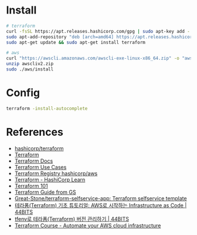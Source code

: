 # Install

```sh
# terraform
curl -fsSL https://apt.releases.hashicorp.com/gpg | sudo apt-key add -
sudo apt-add-repository "deb [arch=amd64] https://apt.releases.hashicorp.com $(lsb_release -cs) main"
sudo apt-get update && sudo apt-get install terraform
```

```sh
# aws
curl "https://awscli.amazonaws.com/awscli-exe-linux-x86_64.zip" -o "awscliv2.zip"
unzip awscliv2.zip
sudo ./aws/install
```

# Config

```sh
terraform -install-autocomplete
```

# References
- [hashicorp/terraform](https://github.com/hashicorp/terraform) 
- [Terraform](https://www.terraform.io/) 
- [Terraform Docs](https://www.terraform.io/docs/) 
- [Terraform Use Cases](https://www.terraform.io/intro/use-cases.html) 
- [Terraform Registry hashicorp/aws](https://registry.terraform.io/providers/hashicorp/aws/latest/docs) 
- [Terraform - HashiCorp Learn](https://learn.hashicorp.com/tutorials/terraform/aws-variables?in=terraform/aws-get-started) 
- [Terraform 101](https://mooyoul.github.io/2016/12/19/Terraform-101/) 
- [Terraform Guide from GS](https://great-stone.github.io/categories/#terraform) 
- [Great-Stone/terraform-selfservice-app: Terraform selfservice template](https://github.com/Great-Stone/terraform-selfservice-app) 
- [테라폼(Terraform) 기초 튜토리얼: AWS로 시작하는 Infrastructure as Code | 44BITS](https://www.44bits.io/ko/post/terraform_introduction_infrastrucute_as_code) 
- [tfenv로 테라폼(Terraform) 버전 관리하기 | 44BITS](https://www.44bits.io/ko/post/managing-teraform-versions-with-tfenv) 
- [Terraform Course - Automate your AWS cloud infrastructure](https://www.youtube.com/watch?v=SLB_c_ayRMo)

